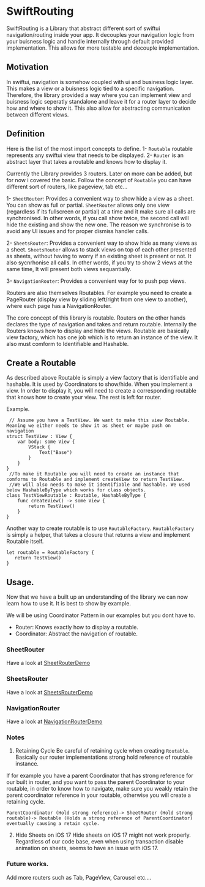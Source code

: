 # SwiftRouting


SwiftRouting is a Library that abstract different sort of swiftui navigation/routing inside your app. It decouples your navigation logic from your buisness logic and handle internally through default provided implementation. This allows for more testable and decouple implementation.  

## Motivation 

In swiftui, navigation is somehow coupled with ui and business logic layer. This makes a view or a buisness logic tied to a specific navigation. Therefore, the library provided a way where you can implement view and buisness logic seperatly standalone and leave it for a router layer to decide how and where to show it. This also allow for abstracting communication between different views. 


## Definition 

Here is the list of the most import concepts to define. 
1- `Routable` routable represents any swiftui view that needs to be displayed. 
2- `Router`  is an abstract layer that takes a routable and knows how to display it. 


Currently the Library provides 3 routers. Later on more can be added, but for now i covered the basic. Follow the concept of `Routable` you can have different sort of routers, like pageview, tab etc... 

1- `SheetRouter`: Provides a convenient way to show hide a view as a sheet. You can show as full or partial. `SheetRouter` allows only one view (regardless if its fullscreen or partial) at a time and it make sure all calls are synchronised. In other words, if you call show twice, the second call will hide the existing and show the new one. The reason we synchronise is to avoid any UI issues and for proper dismiss handler calls.

2- `SheetsRouter`: Provides a convenient way to show hide as many views as a sheet. `SheetsRouter` allows to stack views on top of each other presented as sheets, without having to worry if an existing sheet is present or not. It also sycnrhonise all calls. In other words, if you try to show 2 views at the same time, It will present both views sequantially.
 
3- `NavigationRouter`: Provides a convenient way for to push pop views. 


Routers are also themselves Routables. For example you need to create a PageRouter (display view by sliding left/right from one view to another), where each page has a NavigationRouter. 

The core concept of this library is routable. Routers on the other hands  declares the type of navigation and takes and return routable. Internally the Routers knows how to display and hide the views. Routable are basically view factory, which has one job which is to return an instance of the view. It also must comform to Identifiable and Hashable.

## Create a Routable 

As described above Routable is simply a view factory that is identifiable and hashable. It is used by Coordinators to show/hide. When you implement a view. In order to display it, you will need to create a corresponding routable that knows how to create your view. The rest is left for router. 

Example. 

 ```
  // Assume you have a TestView. We want to make this view Routable. Meaning we either needs to show it as sheet or maybe push on navigation
 struct TestView : View {
     var body: some View {
         VStack {
             Text("Base")
         }
     }
 }
  //To make it Routable you will need to create an instance that comforms to Routable and implement createView to return TestView.
  //We will also needs to make it identifiable and hashable. We used below HashableByType which works for class objects.
 class TestViewRoutable : Routable, HashableByType {
     func createView() -> some View {
         return TestView()
     }
 }
 ```
 
 Another way to create routable is to use `RoutableFactory`. `RoutableFactory` is simply a helper, that takes a closure that returns a view and implement Routable itself. 
 
 ```
 let routable = RoutableFactory {
    return TestView()
 }
 ```
 
 
 ## Usage. 
 
 Now that we have a built up an understanding of the library we can now learn how to use it. It is best to show by example. 
 
We will be using Coordinator Pattern in our examples but you dont have to. 
- Router: Knows exactly how to display a routable.
- Coordinator: Abstract the navigation of routable. 
   
 
 ### SheetRouter
 
Have a look at [SheetRouterDemo](Sources/SwiftRouting/Routers/Sheets/SheetRouter/SheetRouterDemo.swift) 

### SheetsRouter

Have a look at [SheetsRouterDemo](Sources/SwiftRouting/Routers/Sheets/SheetsRouter/SheetsRouterDemo.swift) 

### NavigationRouter

Have a look at [NavigationRouterDemo](Sources/SwiftRouting/Routers/Navigation/NavigationRouterDemo.swift) 


### Notes

1. Retaining Cycle
Be careful of retaining cycle when creating `Routable`. Basically our router implementations strong hold reference of routable instance.  

If for example you have a parent Coordinator that has strong reference for our built in router, and you want to pass the parent Coordinator to your routable, in order to know how to navigate, make sure you weakly retain the parent coordinator reference in your routable, otherwise you will create a retaining cycle. 
```
ParentCoordinator (Hold strong reference)-> SheetRouter (Hold strong routable)-> Routable (Holds a strong reference of ParentCoordinator) eventually causing a retain cycle. 
```

2. Hide Sheets on iOS 17
Hide sheets on iOS 17 might not work properly. Regardless of our code base, even when using transaction disable animation on sheets, seems to have an issue with iOS 17.

### Future works. 

Add more routers such as Tab, PageView, Carousel etc.... 
